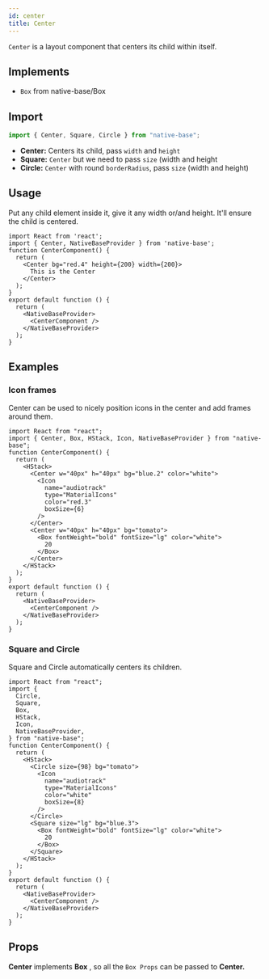 ```yaml
---
id: center
title: Center
---
```


`Center` is a layout component that centers its child within itself.

## Implements

- `Box` from native-base/Box

## **Import**

```jsx
import { Center, Square, Circle } from "native-base";
```

- **Center:** Centers its child, pass `width` and `height`
- **Square:** `Center` but we need to pass `size` (width and height
- **Circle:** `Center` with round `borderRadius`, pass `size` (width and height)

## Usage

Put any child element inside it, give it any width or/and height. It'll ensure the child is centered.

```SnackPlayer name=Center%20Usage
import React from 'react';
import { Center, NativeBaseProvider } from 'native-base';
function CenterComponent() {
  return (
    <Center bg="red.4" height={200} width={200}>
      This is the Center
    </Center>
  );
}
export default function () {
  return (
    <NativeBaseProvider>
      <CenterComponent />
    </NativeBaseProvider>
  );
}
```

## Examples

### Icon frames

Center can be used to nicely position icons in the center and add frames around them.

```SnackPlayer name=Center%20IconFrames
import React from "react";
import { Center, Box, HStack, Icon, NativeBaseProvider } from "native-base";
function CenterComponent() {
  return (
    <HStack>
      <Center w="40px" h="40px" bg="blue.2" color="white">
        <Icon
          name="audiotrack"
          type="MaterialIcons"
          color="red.3"
          boxSize={6}
        />
      </Center>
      <Center w="40px" h="40px" bg="tomato">
        <Box fontWeight="bold" fontSize="lg" color="white">
          20
        </Box>
      </Center>
    </HStack>
  );
}
export default function () {
  return (
    <NativeBaseProvider>
      <CenterComponent />
    </NativeBaseProvider>
  );
}
```

### Square and Circle

Square and Circle automatically centers its children.

```SnackPlayer name=Center%20Square and Circle
import React from "react";
import {
  Circle,
  Square,
  Box,
  HStack,
  Icon,
  NativeBaseProvider,
} from "native-base";
function CenterComponent() {
  return (
    <HStack>
      <Circle size={98} bg="tomato">
        <Icon
          name="audiotrack"
          type="MaterialIcons"
          color="white"
          boxSize={8}
        />
      </Circle>
      <Square size="lg" bg="blue.3">
        <Box fontWeight="bold" fontSize="lg" color="white">
          20
        </Box>
      </Square>
    </HStack>
  );
}
export default function () {
  return (
    <NativeBaseProvider>
      <CenterComponent />
    </NativeBaseProvider>
  );
}
```

## Props

**Center** implements **Box** , so all the `Box Props` can be passed to **Center.**
